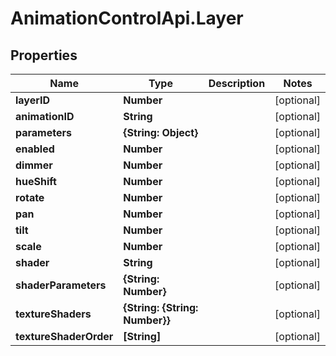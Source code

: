 # AnimationControlApi.Layer

## Properties
Name | Type | Description | Notes
------------ | ------------- | ------------- | -------------
**layerID** | **Number** |  | [optional] 
**animationID** | **String** |  | [optional] 
**parameters** | **{String: Object}** |  | [optional] 
**enabled** | **Number** |  | [optional] 
**dimmer** | **Number** |  | [optional] 
**hueShift** | **Number** |  | [optional] 
**rotate** | **Number** |  | [optional] 
**pan** | **Number** |  | [optional] 
**tilt** | **Number** |  | [optional] 
**scale** | **Number** |  | [optional] 
**shader** | **String** |  | [optional] 
**shaderParameters** | **{String: Number}** |  | [optional] 
**textureShaders** | **{String: {String: Number}}** |  | [optional] 
**textureShaderOrder** | **[String]** |  | [optional] 
